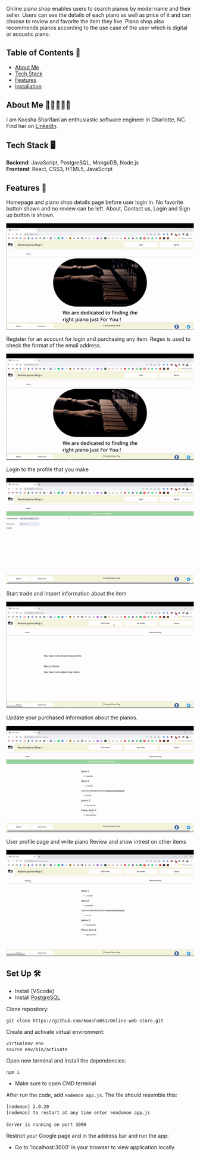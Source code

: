 Online piano shop enables users to search pianos by model name and their seller. Users can see the details of each piano as well as price of it and can choose to review and favorite the item they like. Piano shop also recommends pianos according to the use case of the user which is digital or acoustic piano.

## Table of Contents 🎹
* [About Me](#about-me)
* [Tech Stack](#tech-stack)
* [Features](#features)
* [Installation](#installation)



## <a name="about-me"></a>About Me 👨🏻👨🏻‍💻
I am Koosha Sharifani an enthusiastic software engineer in Charlotte, NC. Find her on [LinkedIn](https://www.linkedin.com/in/kofani/).

## <a name="tech-stack"></a>Tech Stack 🖥

**Backend**:  JavaScript, PostgreSQL, MongoDB, Node.js  <br/>
**Frontend**:  React, CSS3, HTML5, JavaScript<br/>

## <a name="features"></a>Features 🔎
Homepage and piano shop details page before user login in. No favorite button shown and no review can be left. About, Contact us, Login and Sign up button is shown.

![Before user login in](/public/gifs/preview-login.gif)

Register for an account for login and purchasing any item. Regex is used to check the format of the email address.

![Registration and Login](/public/gifs/signe-up.gif)

Login to the profile that you make

![profile login](/public/gifs/login.gif)

Start trade and import information about the item

![View piano Details](/public/gifs/profie.gif)

Update your purchased information about the pianos.

![Write piano Review](/public/gifs/start-trade.gif)

User profile page and write piano Review and show intrest on 
other items

![View User Content](/public/gifs/add-and-drop%20item.gif)


## <a name="installation"></a>Set Up 🛠

* Install [VScode] <br/>
* Install [PostgreSQL](https://www.postgresql.org/download/)

Clone repository:
```
git clone https://github.com/koosha651/Online-web-store.git
```

Create and activate virtual environment:
```
virtualenv env
source env/bin/activate
```

Open new terminal and install the dependencies:
```
npm i
```
* Make sure to open CMD terminal

After run the code, add  `nodemon app.js`. The file should resemble this:
```
[nodemon] 2.0.20
[nodemon] to restart at any time enter >nodemon app.js
      
Server is running on port 3000
```
Restrict your Google page and in the address bar and run the app:

* Go to 'localhost:3000' in your browser to view application locally.




